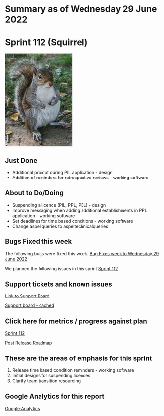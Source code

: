 # Summary as of Wednesday 29 June 2022 

# Sprint 112 (Squirrel)

![Nickomargolies at English Wikipedia, CC BY-SA 3.0 <http://creativecommons.org/licenses/by-sa/3.0/>, via Wikimedia Commons](graphs/squirrel2.jpg)

## Just Done
* Additional prompt during PIL application - design
* Addition of reminders for retrospective reviews - working software

## About to Do/Doing
* Suspending a licence (PIL, PPL, PEL) - design
* Improve messaging when adding additional establishments in PPL application - working software
* Set deadlines for time based conditions - working software
* Change aspel queries to aspeltechnicalqueries

## Bugs Fixed this week
The following bugs were fixed this week.
[Bug Fixes week to Wednesday 29 June 2022](graphs/bugs29062022.png)

We planned the following issues in this sprint 
[Sprint 112](graphs/sprint29062022.png)

## Support tickets and known issues
[Link to Support Board](https://collaboration.homeoffice.gov.uk/jira/secure/RapidBoard.jspa?rapidView=1717&selectedIssue=ASSB-253)

[Support board - cached](graphs/supportBoard29062022.png)

## Click here for metrics / progress against plan
[Sprint 112](graphs/progress29062022.png)

[Post Release Roadmap](graphs/roadmap29062022.png)

## These are the areas of emphasis for this sprint
1. Release time based condition reminders - working software 
2. Initial designs for suspending licences 
3. Clarify team transition resourcing 

## Google Analytics for this report
[Google Analytics](graphs/GA29062022.png)

